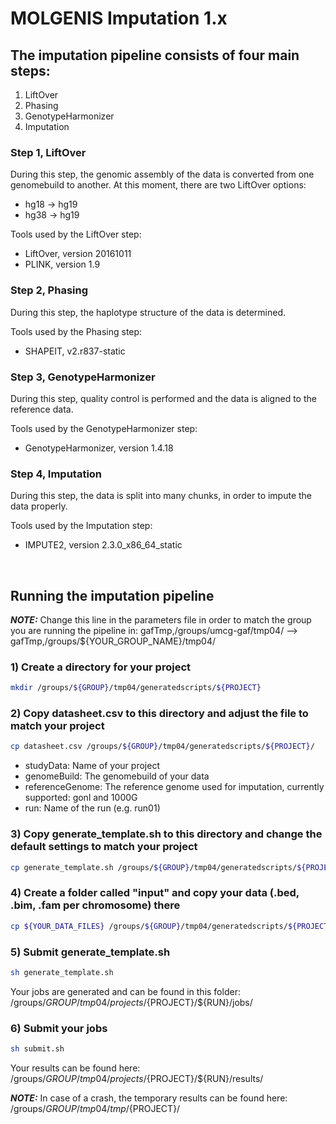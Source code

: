 # MOLGENIS Imputation 1.x

## The imputation pipeline consists of four main steps:

1) LiftOver
2) Phasing
3) GenotypeHarmonizer
4) Imputation

### Step 1, LiftOver

During this step, the genomic assembly of the data is converted from one genomebuild to another.
At this moment, there are two LiftOver options:

* hg18 -> hg19
* hg38 -> hg19

Tools used by the LiftOver step:

* LiftOver, version 20161011
* PLINK, version 1.9


### Step 2, Phasing

During this step, the haplotype structure of the data is determined.

Tools used by the Phasing step:

* SHAPEIT, v2.r837-static


### Step 3, GenotypeHarmonizer 

During this step, quality control is performed and the data is aligned to the reference data.

Tools used by the GenotypeHarmonizer step:

* GenotypeHarmonizer, version 1.4.18


### Step 4, Imputation

During this step, the data is split into many chunks, in order to impute the data properly.

Tools used by the Imputation step:

* IMPUTE2, version 2.3.0_x86_64_static 

<br />

## Running the imputation pipeline

**_NOTE:_** Change this line in the parameters file in order to match the group you are running the pipeline in:
gafTmp,/groups/umcg-gaf/tmp04/ --> gafTmp,/groups/${YOUR_GROUP_NAME}/tmp04/

### 1) Create a directory for your project
```bash
mkdir /groups/${GROUP}/tmp04/generatedscripts/${PROJECT}
```

### 2) Copy datasheet.csv to this directory and adjust the file to match your project
```bash
cp datasheet.csv /groups/${GROUP}/tmp04/generatedscripts/${PROJECT}/
```
* studyData: Name of your project
* genomeBuild: The genomebuild of your data
* referenceGenome: The reference genome used for imputation, currently supported: gonl and 1000G
* run: Name of the run (e.g. run01)

### 3) Copy generate_template.sh to this directory and change the default settings to match your project
```bash
cp generate_template.sh /groups/${GROUP}/tmp04/generatedscripts/${PROJECT}/
```

### 4) Create a folder called "input" and copy your data (.bed, .bim, .fam per chromosome) there
```bash
cp ${YOUR_DATA_FILES} /groups/${GROUP}/tmp04/generatedscripts/${PROJECT}/input/
```

### 5) Submit generate_template.sh
```bash
sh generate_template.sh
```
Your jobs are generated and can be found in this folder:
/groups/${GROUP}/tmp04/projects/${PROJECT}/${RUN}/jobs/

### 6) Submit your jobs
```bash
sh submit.sh
```
Your results can be found here:
/groups/${GROUP}/tmp04/projects/${PROJECT}/${RUN}/results/

**_NOTE:_** In case of a crash, the temporary results can be found here:
/groups/${GROUP}/tmp04/tmp/${PROJECT}/
